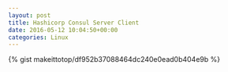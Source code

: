 ```yaml
---
layout: post                                                                                                              
title: Hashicorp Consul Server Client                                                                                                                       
date: 2016-05-12 10:04:50+00:00                                                                                                                        
categories: Linux                                                                                                                
---                                                                                                                              
```


{% gist makeittotop/df952b37088464dc240e0ead0b404e9b %}                                                                                                           

